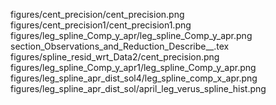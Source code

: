 figures/cent_precision/cent_precision.png
figures/cent_precision1/cent_precision1.png
figures/leg_spline_Comp_y_apr/leg_spline_Comp_y_apr.png
section_Observations_and_Reduction_Describe__.tex
figures/spline_resid_wrt_Data2/cent_precision.png
figures/leg_spline_Comp_y_apr1/leg_spline_Comp_y_apr.png
figures/leg_spline_apr_dist_sol4/leg_spline_comp_x_apr.png
figures/leg_spline_apr_dist_sol/april_leg_verus_spline_hist.png
